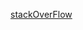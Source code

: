 [stackOverFlow][stackOverFlow]




[stackOverFlow]:https://meta.stackexchange.com/questions/79435/what-is-stack-overflows-business-model